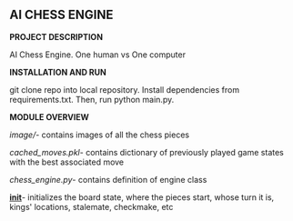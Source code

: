 ## AI CHESS ENGINE

**PROJECT DESCRIPTION**

AI Chess Engine. One human vs One computer

**INSTALLATION AND RUN**

git clone repo into local repository. Install dependencies from requirements.txt. Then, run python main.py.

**MODULE OVERVIEW**

*image/*- contains images of all the chess pieces

*cached_moves.pkl*- contains dictionary of previously played game states with the best associated move

*chess_engine.py*- contains definition of engine class

  <u>__init__</u>- initializes the board state, where the pieces start, whose turn it is, kings' locations, stalemate, checkmake, etc
  



